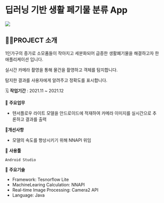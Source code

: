 # 딥러닝 기반 생활 페기물 분류 App

<img src="https://user-images.githubusercontent.com/72602912/156163818-4c99b7fc-e6aa-4556-9091-f05f5603a8e0.png"/>

## 👩‍🏫PROJECT 소개
1인가구의 증가로 소모품들이 작아지고 세분화되어 급증한 생활폐기물을 해결하고자 한 애플리케이션 입니다.

실시간 카메라 촬영을 통해 물건을 촬영하고 객체를 탐지합니다.

탐지한 결과를 사용자에게 알려주고 정확도를 표시합니다.

🗓️ **작업기간** : 2021.11 ~ 2021.12

📒 **주요업무** 

- 텐서플로우 라이트 모델을 안드로이드에 적재하여 카메라 이미지를 실시간으로 추론하고 결과를 출력

💪**개선사항**

- 모델의 속도를 향상시키기 위해 NNAPI 위임

🌱 **사용툴**

`Android Studio`

📒 **주요기술**

- Framework: Tesnorflow Lite
- MachineLearing Calculation: NNAPI
- Real-time Image Processing: Camera2 API
- Language: Java
